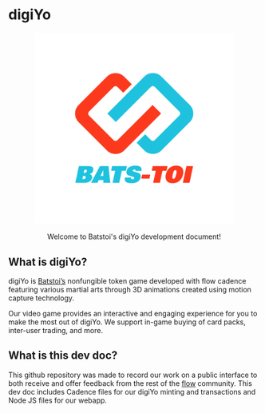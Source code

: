 # digiYo

<p align="center">
  <a href = https://batstoi.com/>
    <img width="400" src="BT_logo_color.png" /> 
  </a>
</p>
<p align = "center">
  Welcome to Batstoi's digiYo development document!
  </p>
  
## What is digiYo?

digiYo is [Batstoi’s](https://batstoi.com/) nonfungible token game developed with flow cadence featuring various martial arts through 3D animations created using motion capture technology. 

Our video game provides an interactive and engaging experience for you to make the most out of digiYo. We support in-game buying of card packs, inter-user trading, and more.

## What is this dev doc?
This github repository was made to record our work on a public interface to both receive and offer feedback from the rest of the [flow](https://www.onflow.org/) community. This dev doc includes Cadence files for our digiYo minting and transactions and Node JS files for our webapp. 

